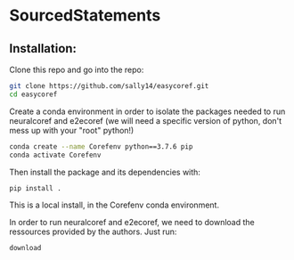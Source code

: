 # SourcedStatements

## Installation:

Clone this repo and go into the repo:

```bash
git clone https://github.com/sally14/easycoref.git
cd easycoref
```

Create a conda environment in order to isolate the packages needed to run neuralcoref and e2ecoref (we will need a specific version of python, don't mess up with your "root" python!)

```bash
conda create --name Corefenv python==3.7.6 pip
conda activate Corefenv
```

Then install the package and its dependencies with:
```bash
pip install .
```
This is a local install, in the Corefenv conda environment. 

In order to run neuralcoref and e2ecoref, we need to download the ressources provided by the authors. Just run:

```bash
download
```